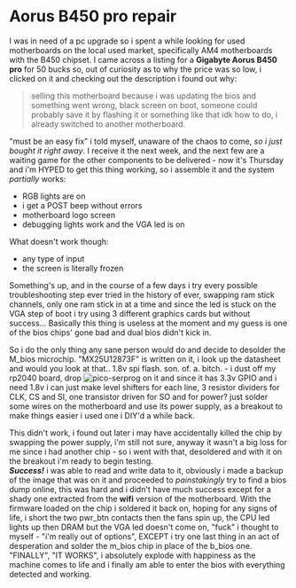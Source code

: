 # Aorus B450 pro repair
I was in need of a pc upgrade so i spent a while looking for used motherboards on the local used market, specifically AM4 motherboards with the B450 chipset.
I came across a listing for a **Gigabyte Aorus B450 pro** for 50 bucks so, out of curiosity as to why the price was so low, i clicked on it and checking out the description
i found out why:
> selling this motherboard because i was updating the bios and something went wrong, black screen on boot, someone could probably save it by flashing it or something like that idk how to do, i already switched to another motherboard.   
 
"must be an easy fix" i told myself, unaware of the chaos to come, _so i just bought it right away_.
I receive it the next week, and the next few are a waiting game for the other components to be delivered - now it's Thursday and i'm HYPED to get this thing working, so i assemble it and
the system _partially_ works:
- RGB lights are on
- i get a POST beep without errors
- motherboard logo screen
- debugging lights work and the VGA led is on   

What doesn't work though:
- any type of input
- the screen is literally frozen   

Something's up, and in the course of a few days i try every possible troubleshooting step ever tried in the history of ever, swapping ram stick channels, only one ram stick in at a time and
since the led is stuck on the VGA step of boot i try using 3 different graphics cards but without success... Basically this thing is useless at the moment and my guess is one of the bios chips' gone bad and dual bios didn't kick in.


So i do the only thing any sane person would do and decide to desolder the M_bios microchip.
"MX25U12873F" is written on it, i look up the datasheet and would you look at that.. 1.8v spi flash. son. of. a. bitch. - i dust off my rp2040 board, drop ![pico-serprog](https://github.com/kukrimate/pico-serprog) on it and
since it has 3.3v GPIO and i need 1.8v i can just make level shifters for each line, 3 resistor dividers for CLK, CS and SI, one transistor driven for SO and for power? 
just solder some wires on the motherboard and use its power supply, as a breakout to make things easier i used one i DIY'd a while back.

This didn't work, i found out later i may have accidentally killed the chip by swapping the power supply, i'm still not sure, anyway it wasn't a big loss for me since i had another chip - so i went with that, desoldered and with it on the breakout i'm ready to begin testing.   
_**Success!**_ i was able to read and write data to it, obviously i made a backup of the image that was on it and proceeded to *painstakingly* try to find a bios dump online, this was hard and i didn't have much success except for a shady one extracted from the **wifi** version of the motherboard.
With the firmware loaded on the chip i soldered it back on, hoping for any signs of life, i short the two pwr_btn contacts then the fans spin up, the CPU led lights up then DRAM but the VGA led doesn't come on, "fuck" i thought to myself - "i'm really out of options",
EXCEPT i try one last thing in an act of desperation and solder the m_bios chip in place of the b_bios one.
"FINALLY", "IT WORKS", i absolutely explode with happiness as the machine comes to life and i finally am able to enter the bios with everything detected and working.
